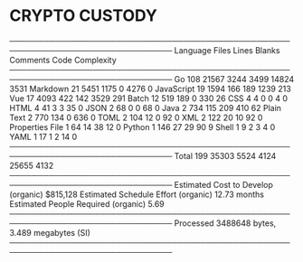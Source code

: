 # CRYPTO CUSTODY

───────────────────────────────────────────────────────────────────────────────
Language                 Files     Lines   Blanks  Comments     Code Complexity
───────────────────────────────────────────────────────────────────────────────
Go                         108     21567     3244      3499    14824       3531
Markdown                    21      5451     1175         0     4276          0
JavaScript                  19      1594      166       189     1239        213
Vue                         17      4093      422       142     3529        291
Batch                       12       519      189         0      330         26
CSS                          4         4        0         0        4          0
HTML                         4        41        3         3       35          0
JSON                         2        68        0         0       68          0
Java                         2       734      115       209      410         62
Plain Text                   2       770      134         0      636          0
TOML                         2       104       12         0       92          0
XML                          2       122       20        10       92          0
Properties File              1        64       14        38       12          0
Python                       1       146       27        29       90          9
Shell                        1         9        2         3        4          0
YAML                         1        17        1         2       14          0
───────────────────────────────────────────────────────────────────────────────
Total                      199     35303     5524      4124    25655       4132
───────────────────────────────────────────────────────────────────────────────
Estimated Cost to Develop (organic) $815,128
Estimated Schedule Effort (organic) 12.73 months
Estimated People Required (organic) 5.69
───────────────────────────────────────────────────────────────────────────────
Processed 3488648 bytes, 3.489 megabytes (SI)
───────────────────────────────────────────────────────────────────────────────